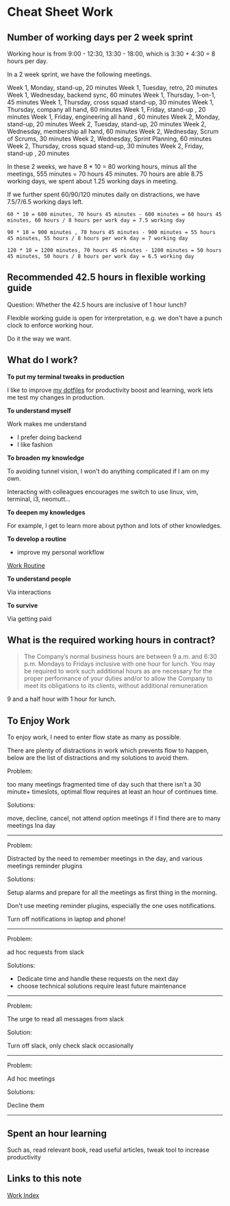 # Cheat Sheet Work

## Number of working days per 2 week sprint

Working hour is from 9:00 - 12:30, 13:30 - 18:00, which is 3:30 + 4:30 = 8 hours per day.

In a 2 week sprint, we have the following meetings.

Week 1, Monday, stand-up, 20 minutes
Week 1, Tuesday, retro, 20 minutes
Week 1, Wednesday, backend sync, 60 minutes
Week 1, Thursday, 1-on-1, 45 minutes
Week 1, Thursday, cross squad stand-up, 30 minutes
Week 1, Thursday, company all hand, 60 minutes
Week 1, Friday,  stand-up , 20 minutes
Week 1, Friday,  engineering all hand , 60 minutes
Week 2, Monday, stand-up, 20 minutes
Week 2, Tuesday, stand-up, 20 minutes
Week 2, Wednesday, membership all hand, 60 minutes
Week 2, Wednesday, Scrum of Scrums, 30 minutes
Week 2, Wednesday, Sprint Planning, 60 minutes
Week 2, Thursday, cross squad stand-up, 30 minutes
Week 2, Friday,  stand-up , 20 minutes

In these 2 weeks, we have 8 * 10 = 80 working hours, minus all the meetings, 555 minutes = 70 hours 45 minutes. 70 hours are able 8.75 working days, we spent about 1.25 working days in meeting.

If we further spent 60/90/120 minutes daily on distractions, we have 7.5/7/6.5 working days left.

```
60 * 10 = 600 minutes, 70 hours 45 minutes - 600 minutes = 60 hours 45 minutes, 60 hours / 8 hours per work day = 7.5 working day

90 * 10 = 900 minutes , 70 hours 45 minutes - 900 minutes = 55 hours 45 minutes, 55 hours / 8 hours per work day = 7 working day

120 * 10 = 1200 minutes, 70 hours 45 minutes - 1200 minutes = 50 hours 45 minutes, 50 hours / 8 hours per work day = 6.5 working day
```

## Recommended 42.5 hours in flexible working guide

Question: Whether the 42.5 hours are inclusive of 1 hour lunch?

Flexible working guide is open for interpretation, e.g. we don't have a punch clock to enforce working hour.

Do it the way we want.

## What do I work?

**To put my terminal tweaks in production**

I like to improve [my dotfiles](https://github.com/ynotstartups/dotfiles) for productivity boost and learning,
work lets me test my changes in production.

**To understand myself**

Work makes me understand

- I prefer doing backend
- I like fashion

**To broaden my knowledge**

To avoiding tunnel vision, I won't do anything complicated if I am on my own.

Interacting with colleagues encourages me switch to use linux, vim, terminal, i3, neomutt...

**To deepen my knowledges**

For example, I get to learn more about python and lots of other knowledges.

**To develop a routine**

- improve my personal workflow

[Work Routine](work-routine.md)

**To understand people**

Via interactions

**To survive**

Via getting paid

## What is the required working hours in contract?

> The Company’s normal business hours are between 9 a.m. and 6:30 p.m. Mondays to Fridays inclusive with one
> hour for lunch. You may be required to work such additional hours as are necessary for the proper performance
> of your duties and/or to allow the Company to meet its obligations to its clients, without additional remuneration

9 and a half hour with 1 hour for lunch.

## To Enjoy Work

To enjoy work, I need to enter flow state as many as possible.

There are plenty of distractions in work which prevents flow to happen, below are the list of distractions and my solutions to avoid them.

Problem:

too many meetings fragmented time of day such that there isn't a 30 minute+ timeslots, optimal flow requires at least an hour of continues time.

Solutions:

move, decline, cancel, not attend option meetings if I find there are to many meetings Ina day

______________________________________________________________________

Problem:

Distracted by the need to remember meetings in the day, and various meetings reminder plugins

Solutions:

Setup alarms and prepare for all the meetings as first thing in the morning.

Don't use meeting reminder plugins, especially the one uses notifications.

Turn off notifications in laptop and phone!

______________________________________________________________________

Problem:

ad hoc requests from slack

Solutions:

- Dedicate time and handle these requests on the next day
- choose technical solutions require least
  future maintenance

______________________________________________________________________

Problem:

The urge to read all messages from slack

Solution:

Turn off slack, only check slack occasionally

______________________________________________________________________

Problem:

Ad hoc meetings

Solutions:

Decline them

______________________________________________________________________

## Spent an hour learning

Such as, read relevant book, read useful articles, tweak tool to increase productivity

## Links to this note

[Work Index](index-work.md)
